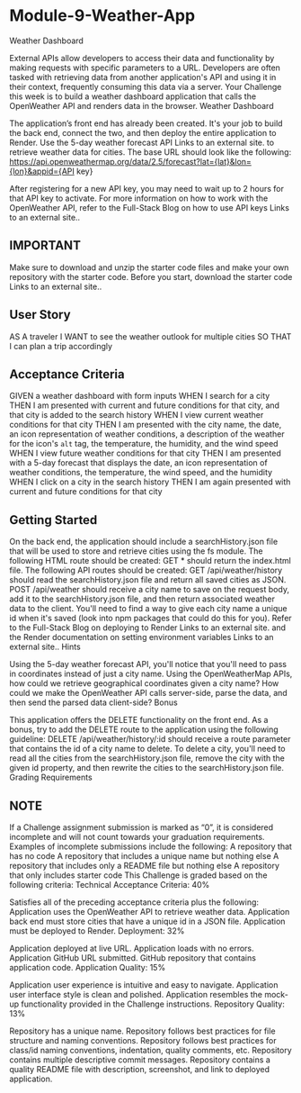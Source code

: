 # Module-9-Weather-App
 Weather Dashboard

External APIs allow developers to access their data and functionality by making requests with specific parameters to a URL. Developers are often tasked with retrieving data from another application's API and using it in their context, frequently consuming this data via a server.
Your Challenge this week is to build a weather dashboard application that calls the OpenWeather API and renders data in the browser.
Weather Dashboard

The application’s front end has already been created. It's your job to build the back end, connect the two, and then deploy the entire application to Render.
Use the 5-day weather forecast API Links to an external site. to retrieve weather data for cities.
The base URL should look like the following:
https://api.openweathermap.org/data/2.5/forecast?lat={lat}&lon={lon}&appid={API key}

After registering for a new API key, you may need to wait up to 2 hours for that API key to activate.
For more information on how to work with the OpenWeather API, refer to the Full-Stack Blog on how to use API keys Links to an external site..

## IMPORTANT
Make sure to download and unzip the starter code files and make your own repository with the starter code.
Before you start, download the starter code Links to an external site..

## User Story

AS A traveler
I WANT to see the weather outlook for multiple cities
SO THAT I can plan a trip accordingly

## Acceptance Criteria

GIVEN a weather dashboard with form inputs
WHEN I search for a city
THEN I am presented with current and future conditions for that city, and that city is added to the search history
WHEN I view current weather conditions for that city
THEN I am presented with the city name, the date, an icon representation of weather conditions, a description of the weather for the icon's `alt` tag, the temperature, the humidity, and the wind speed
WHEN I view future weather conditions for that city
THEN I am presented with a 5-day forecast that displays the date, an icon representation of weather conditions, the temperature, the wind speed, and the humidity
WHEN I click on a city in the search history
THEN I am again presented with current and future conditions for that city

## Getting Started

On the back end, the application should include a searchHistory.json file that will be used to store and retrieve cities using the fs module.
The following HTML route should be created:
GET * should return the index.html file.
The following API routes should be created:
GET /api/weather/history should read the searchHistory.json file and return all saved cities as JSON.
POST /api/weather should receive a city name to save on the request body, add it to the searchHistory.json file, and then return associated weather data to the client. You'll need to find a way to give each city name a unique id when it's saved (look into npm packages that could do this for you).
Refer to the Full-Stack Blog on deploying to Render Links to an external site. and the Render documentation on setting environment variables Links to an external site..
Hints

Using the 5-day weather forecast API, you'll notice that you'll need to pass in coordinates instead of just a city name. Using the OpenWeatherMap APIs, how could we retrieve geographical coordinates given a city name?
How could we make the OpenWeather API calls server-side, parse the data, and then send the parsed data client-side?
Bonus

This application offers the DELETE functionality on the front end. As a bonus, try to add the DELETE route to the application using the following guideline:
DELETE /api/weather/history/:id should receive a route parameter that contains the id of a city name to delete. To delete a city, you'll need to read all the cities from the searchHistory.json file, remove the city with the given id property, and then rewrite the cities to the searchHistory.json file.
Grading Requirements

## NOTE
If a Challenge assignment submission is marked as “0”, it is considered incomplete and will not count towards your graduation requirements. Examples of incomplete submissions include the following:
A repository that has no code
A repository that includes a unique name but nothing else
A repository that includes only a README file but nothing else
A repository that only includes starter code
This Challenge is graded based on the following criteria:
Technical Acceptance Criteria: 40%

Satisfies all of the preceding acceptance criteria plus the following:
Application uses the OpenWeather API to retrieve weather data.
Application back end must store cities that have a unique id in a JSON file.
Application must be deployed to Render.
Deployment: 32%

Application deployed at live URL.
Application loads with no errors.
Application GitHub URL submitted.
GitHub repository that contains application code.
Application Quality: 15%

Application user experience is intuitive and easy to navigate.
Application user interface style is clean and polished.
Application resembles the mock-up functionality provided in the Challenge instructions.
Repository Quality: 13%

Repository has a unique name.
Repository follows best practices for file structure and naming conventions.
Repository follows best practices for class/id naming conventions, indentation, quality comments, etc.
Repository contains multiple descriptive commit messages.
Repository contains a quality README file with description, screenshot, and link to deployed application.


